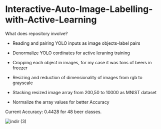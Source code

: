 # Interactive-Auto-Image-Labelling-with-Active-Learning

What does repository involve?

- Reading and pairing YOLO inputs as image objects-label pairs

- Denormalize YOLO cordinates for active leraning training

- Cropping each object in images, for my case it was tons of beers in freezer

- Resizing and reduction of dimensionality of images from rgb to grayscale

- Stacking resized image array from 200,50 to 10000 as MNIST dataset 

- Normalize the array values for better Accuracy

Current Accuracy: 0.4428 for 48 beer classes.


![indir (3)](https://user-images.githubusercontent.com/47353633/105707665-58e81c00-5f24-11eb-89c0-76261b38d779.png)
